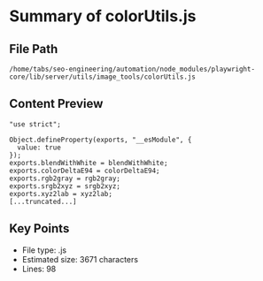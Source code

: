 # Summary of colorUtils.js
  
## File Path
`/home/tabs/seo-engineering/automation/node_modules/playwright-core/lib/server/utils/image_tools/colorUtils.js`

## Content Preview
```
"use strict";

Object.defineProperty(exports, "__esModule", {
  value: true
});
exports.blendWithWhite = blendWithWhite;
exports.colorDeltaE94 = colorDeltaE94;
exports.rgb2gray = rgb2gray;
exports.srgb2xyz = srgb2xyz;
exports.xyz2lab = xyz2lab;
[...truncated...]
```

## Key Points
- File type: .js
- Estimated size: 3671 characters
- Lines: 98
